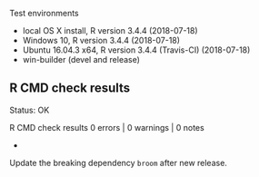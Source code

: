  Test environments
* local OS X install, R version 3.4.4 (2018-07-18)
* Windows 10, R version 3.4.4 (2018-07-18)
* Ubuntu 16.04.3 x64, R version 3.4.4 (Travis-CI) (2018-07-18)
* win-builder (devel and release)

## R CMD check results

Status: OK

R CMD check results
0 errors | 0 warnings | 0 notes


- 

Update the breaking dependency `broom` after new release.

